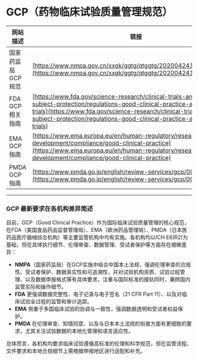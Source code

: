 # GCP（药物临床试验质量管理规范）

| 网站描述          | 链接                                                                                                                                                                                                                                                                                 |
| ----------------- | ------------------------------------------------------------------------------------------------------------------------------------------------------------------------------------------------------------------------------------------------------------------------------------ |
| 国家药监局GCP规范 | [https://www.nmpa.gov.cn/xxgk/ggtg/qtggtg/20200424155601101.html](https://www.nmpa.gov.cn/xxgk/ggtg/qtggtg/20200424155601101.html)                                                                                                                                                   |
| FDA GCP 相关指南  | [https://www.fda.gov/science-research/clinical-trials-and-human-subject-protection/regulations-good-clinical-practice-and-clinical-trials](https://www.fda.gov/science-research/clinical-trials-and-human-subject-protection/regulations-good-clinical-practice-and-clinical-trials) |
| EMA GCP 指南      | [https://www.ema.europa.eu/en/human-regulatory/research-development/compliance/good-clinical-practice](https://www.ema.europa.eu/en/human-regulatory/research-development/compliance/good-clinical-practice)                                                                         |
| PMDA GCP 指南     | [https://www.pmda.go.jp/english/review-services/gcp/0001.html](https://www.pmda.go.jp/english/review-services/gcp/0001.html)                                                                                                                                                         |
---

### GCP 最新要求在各机构差异简述

目前，GCP（Good Clinical Practice）作为国际临床试验质量管理的核心规范，在FDA（美国食品药品监督管理局）、EMA（欧洲药品管理局）、PMDA（日本医药品医疗器械综合机构）等主要监管机构中均有实施。各机构均以ICH E6(R2)为基础，但在具体执行细节、伦理审查、数据管理、受试者保护等方面存在细微差异：

- **NMPA**（国家药监局）在GCP实施中结合中国本土法规，强调伦理审查的合规性、受试者保护、数据真实性和可追溯性，并对试验机构资质、试验过程管理、以及数据申报格式等有具体要求，注重与国际标准的接轨同时，兼顾国内监管实际和操作细节。
- **FDA** 更强调数据完整性、电子记录与电子签名（21 CFR Part 11）、以及对临床试验全过程的监管和审计追踪。
- **EMA** 侧重于多国临床试验的协调与一致性，强调数据透明和受试者权益保护。
- **PMDA** 在伦理审查、知情同意、以及与日本本土法规的衔接方面有更细致的要求，尤其关注试验数据的本地化管理和语言适应性。

总体而言，各机构均要求临床试验遵循高标准的伦理和科学规范，但在监管流程、文件要求和本地合规细节上需根据申报地区进行适配和补充。